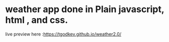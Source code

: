 # weather app done in Plain javascript, html , and css.

live preview here  :https://tgodkev.github.io/weather2.0/

